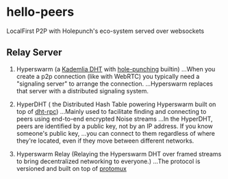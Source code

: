 # hello-peers
LocalFirst P2P with Holepunch's eco-system served over websockets
## Relay Server
1. Hyperswarm (a [Kademlia DHT](https://www.youtube.com/watch?v=1QdKhNpsj8M) with [hole-punching](https://www.geeksforgeeks.org/nat-hole-punching-in-computer-network/) builtin)
...When you create a p2p connection (like with WebRTC) you typically need a "signaling server" to arrange the connection.
...Hyperswarm replaces that server with a distributed signaling system.

2. HyperDHT ( the Distributed Hash Table powering Hyperswarm built on top of [dht-rpc](https://github.com/mafintosh/dht-rpc))
...Mainly used to facilitate finding and connecting to peers using end-to-end encrypted Noise streams
...In the HyperDHT, peers are identified by a public key, not by an IP address. If you know someone's public key,
...you can connect to them regardless of where they're located, even if they move between different networks.

3. Hyperswarm Relay (Relaying the Hyperswarm DHT over framed streams to bring decentralized networking to everyone.)
...The protocol is versioned and built on top of [protomux](https://github.com/mafintosh/protomux)
